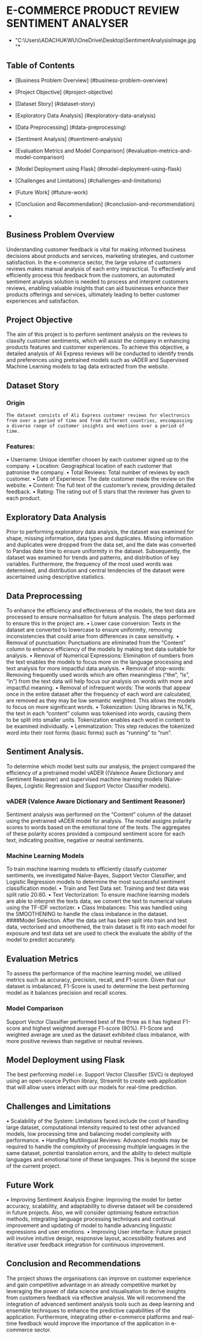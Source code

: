 # E-COMMERCE PRODUCT REVIEW SENTIMENT ANALYSER
* "C:\Users\ADACHUKWU\OneDrive\Desktop\SentimentAnalysisImage.jpg"*
## Table of Contents
- [Business Problem Overview] (#business-problem-overview)
- [Project Objective] (#project-objective)
- [Dataset Story] (#dataset-story)
- [Exploratory Data Analysis] (#exploratory-data-analysis)
- [Data Preprocessing] (#data-preprocessing)
- [Sentiment Analysis] (#sentiment-analysis)
- [Evaluation Metrics and Model Comparison] (#evaluation-metrics-and-model-comparison)
- [Model Deployment using Flask] (#model-deployment-using-flask)
- [Challenges and Limitations] (#challenges-and-limitations)
- [Future Work] (#future-work)
- [Conclusion and Recommendation] (#conclusion-and-recommendation)

- 
## Business Problem Overview
Understanding customer feedback is vital for making informed business decisions about products and services, marketing strategies, and customer satisfaction. In the e-commerce sector, the large volume of customers reviews makes manual analysis of each entry impractical. To effectively and efficiently process this feedback from the customers, an automated sentiment analysis solution is needed to process and interpret customers reviews, enabling valuable insights that can aid businesses enhance their products offerings and services, ultimately leading to better customer experiences and satisfaction.

## Project Objective
The aim of this project is to perform sentiment analysis on the reviews to classify customer sentiments, which will assist the company in enhancing products features and customer experiences.
To achieve this objective, a detailed analysis of Ali Express reviews will be conducted to identify trends and preferences using pretrained models such as vADER and Supervised Machine Learning models to tag data extracted from the website. 

## Dataset Story
  ### Origin
	The dataset consists of Ali Express customer reviews for electronics from over a period of time and from different countries, encompassing a diverse range of customer insights and emotions over a period of time.
### Features:
•	Username: Unique identifier chosen by each customer signed up to the company.
•	Location: Geographical location of each customer that patronise the company.
•	 Total Reviews: Total number of reviews by each customer.
•	Date of Experience: The date customer made the review on the website.
•	Content: The full text of the customer’s review, providing detailed feedback.
•	Rating: The rating out of 5 stars that the reviewer has given to each product.

## Exploratory Data Analysis
Prior to performing exploratory data analysis, the dataset was examined for shape, missing information, data types and duplicates. Missing information and duplicates were dropped from the data set, and the date was converted to Pandas date time to ensure uniformity in the dataset.
Subsequently, the dataset was examined for trends and patterns, and distribution of key variables. Furthermore, the frequency of the most used words was determined, and distribution and central tendencies of the dataset were ascertained using descriptive statistics.
## Data Preprocessing
To enhance the efficiency and effectiveness of the models, the text data are processed to ensure normalisation for future analysis. The steps performed to ensure this in the project are.
•	Lower case conversion: Texts in the dataset are converted to lowercase to ensure uniformity, removing inconsistencies that could arise from differences in case sensitivity.
•	Removal of punctuation: Punctuations are eliminated from the “Content” column to enhance efficiency of the models by making text data suitable for analysis.
•	Removal of Numerical Expressions: Elimination of numbers from the text enables the models to focus more on the language processing and text analysis for more impactful data analysis.
•	Removal of stop-words: Removing frequently used words which are often meaningless (“the”, “is”, “in”) from the text data will help focus our analysis on words with more and impactful meaning.
•	Removal of infrequent words: The words that appear once in the entire dataset after the frequency of each word are calculated, are removed as they may be low semantic weighted. This allows the models to focus on more significant words.
•	Tokenization: Using libraries in NLTK, the text in each “content” column was tokenised into words, causing them to be split into smaller units. Tokenization enables each word in content to be examined individually.
•	Lemmatization: This step reduces the tokenized word into their root forms (basic forms) such as “running” to “run”.
## Sentiment Analysis.
To determine which model best suits our analysis, the project compared the efficiency of a pretrained model vADER ((Valence Aware Dictionary and Sentiment Reasoner) and supervised machine learning models (Naïve-Bayes, Logistic Regression and Support Vector Classifier models).
### vADER (Valence Aware Dictionary and Sentiment Reasoner)
Sentiment analysis was performed on the “Content” column of the dataset using the pretrained vADER model for analysis. The model assigns polarity scores to words based on the emotional tone of the texts. The aggregates of these polarity scores provided a compound sentiment score for each text, indicating positive, negative or neutral sentiments. 
 ### Machine Learning Models
To train machine learning models to efficiently classify customer sentiments, we investigated Naïve-Bayes, Support Vector Classifier, and Logistic Regression models to determine the most successful sentiment classification model. 
•	Train and Test Data set:  Training and test data was split ratio 20:80.
•	Text Vectorization: To ensure machine learning models are able to interpret the texts data, we convert the text to numerical values using the TF-IDF vectorizer. 
•	Class Imbalances: This was handled using the SMOOTHENING to handle the class imbalance in the dataset.
####Model Selection.
After the data set has been split into train and test data, vectorised and smoothened, the train dataset is fit into each model for exposure and test data set are used to check the evaluate the ability of the model to predict accurately.
## Evaluation Metrics
To assess the performance of the machine learning model, we utilised metrics such as accuracy, precision, recall, and F1-score. 
Given that our dataset is imbalanced, F1-Score is used to determine the best performing model as it balances precision and recall scores.
### Model Comparison 
Support Vector Classifier performed best of the three as it has highest F1-score and highest weighted average F1-score (90%). F1-Score and weighted average are used as the dataset exhibited class imbalance, with more positive reviews than negative or neutral reviews. 
## Model Deployment using Flask
The best performing model i.e. Support Vector Classifier (SVC) is deployed using an open-source Python library, Streamlit to create web application that will allow users interact with our models for real-time prediction.
## Challenges and Limitations
•	Scalability of the System: Limitations faced include the cost of handling large dataset, computational intensity required to test other advanced models, low processing time and balancing model complexity with performance. 
•	Handling Multilingual Reviews: Advanced models may be required to handle the complexity of processing multiple languages in the same dataset, potential translation errors, and the ability to detect multiple languages and emotional tone of these languages. This is beyond the scope of the current project.
## Future Work
•	Improving Sentiment Analysis Engine: Improving the model for better accuracy, scalability, and adaptability to diverse dataset will be considered in future projects. Also, we will consider optimising feature extraction methods, integrating language processing techniques and continual improvement and updating of model to handle advancing linguistic expressions and user emotions.
•	Improving User interface: Future project will involve intuitive design, responsive layout, accessibility features and iterative user feedback integration for continuous improvement.
## Conclusion and Recommendations
The project shows the organisations can improve on customer experience and gain competitive advantage in an already competitive market by leveraging the power of data science and visualisation to derive insights from customers feedback via effective analysis. 
We will recommend the integration of advanced sentiment analysis tools such as deep learning and ensemble techniques to enhance the predictive capabilities of the application. Furthermore, integrating other e-commerce platforms and real-time feedback would improve the importance of the application in e-commerce sector.
